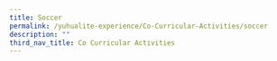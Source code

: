 ```yaml
---
title: Soccer
permalink: /yuhualite-experience/Co-Curricular-Activities/soccer
description: ""
third_nav_title: Co Curricular Activities
---
```

